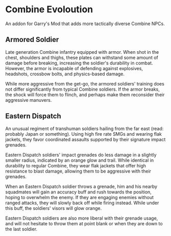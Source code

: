 # Combine Evoloution
An addon for Garry's Mod that adds more tactically diverse Combine NPCs.

## Armored Soldier
Late generation Combine infantry equipped with armor. When shot in the chest, shoulders and thighs, these plates can withstand some amount of damage before breaking, increasing the soldier's durability in combat.
However, the armor is incapable of defending against explosives, headshots, crossbow bolts, and physics-based damage.

While more aggressive from the get-go, the armored soldiers' training does not differ significantly from typical Combine soldiers.
If the armor breaks, the shock will force them to flinch, and perhaps make them reconsider their aggressive manuvers.

## Eastern Dispatch
An unusual regiment of transhuman soldiers hailing from the far east (read: probably Japan or something). Using high fire rate SMGs and wearing flak jackets, they favor coordinated assaults supported by their signature impact grenades.

Eastern Dispatch soldiers' impact grenades do less damage in a slightly smaller radius, indicated by an orange glow and trail.
While identical in durability to regular Combine, they wear flak jackets that offer high resistance to blast damage, allowing them to be aggressive with their grenades.

When an Eastern Dispatch soldier throws a grenade, him and his nearby squadmates will gain an accuracy buff and rush towards the position, hoping to overwhelm the enemy.
If they are engaging enemies without ranged attacks, they will slowly back off while firing instead. While under this buff, the soldiers' visors will glow orange.

Eastern Dispatch soldiers are also more liberal with their grenade usage, and will not hesitate to throw them at point blank or when they are down to the last soldier.
